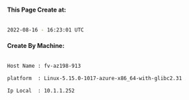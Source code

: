 
   
#### This Page Create at:

```bash

2022-08-16 - 16:23:01 UTC

```

#### Create By Machine:

```bash

Host Name : fv-az198-913

platform  : Linux-5.15.0-1017-azure-x86_64-with-glibc2.31

Ip Local  : 10.1.1.252

```

